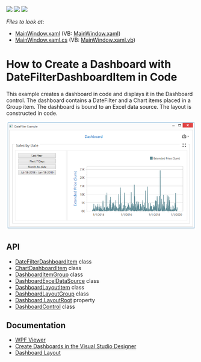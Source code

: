 <!-- default badges list -->
![](https://img.shields.io/endpoint?url=https://codecentral.devexpress.com/api/v1/VersionRange/178006190/21.1.5%2B)
[![](https://img.shields.io/badge/Open_in_DevExpress_Support_Center-FF7200?style=flat-square&logo=DevExpress&logoColor=white)](https://supportcenter.devexpress.com/ticket/details/T830443)
[![](https://img.shields.io/badge/📖_How_to_use_DevExpress_Examples-e9f6fc?style=flat-square)](https://docs.devexpress.com/GeneralInformation/403183)
<!-- default badges end -->
<!-- default file list -->
*Files to look at*:

* [MainWindow.xaml](./CS/WpfDateFilterDashboardItemSample/MainWindow.xaml) (VB: [MainWindow.xaml](./VB/WpfDateFilterDashboardItemSample/MainWindow.xaml))
* [MainWindow.xaml.cs](./CS/WpfDateFilterDashboardItemSample/MainWindow.xaml.cs) (VB: [MainWindow.xaml.vb](./VB/WpfDateFilterDashboardItemSample/MainWindow.xaml.vb))
<!-- default file list end -->

# How to Create a Dashboard with DateFilterDashboardItem in Code

This example creates a dashboard in code and displays it in the Dashboard control. The dashboard contains a DateFilter and a Chart items placed in a Group item. The dashboard is bound to an Excel data source. The layout is constructed in code.

![screenshot](./images/screenshot.png)

## API

* [DateFilterDashboardItem](https://docs.devexpress.com/Dashboard/DevExpress.DashboardCommon.DateFilterDashboardItem?v=19.1) class
* [ChartDashboardItem](https://docs.devexpress.com/Dashboard/DevExpress.DashboardCommon.ChartDashboardItem) class
* [DashboardItemGroup](https://docs.devexpress.com/Dashboard/DevExpress.DashboardCommon.DashboardItemGroup) class
* [DashboardExcelDataSource](https://docs.devexpress.com/Dashboard/DevExpress.DashboardCommon.DashboardExcelDataSource) class
* [DashboardLayoutItem](https://docs.devexpress.com/Dashboard/DevExpress.DashboardCommon.DashboardLayoutItem) class
* [DashboardLayoutGroup](https://docs.devexpress.com/Dashboard/DevExpress.DashboardCommon.DashboardLayoutGroup) class
* [Dashboard.LayoutRoot](https://docs.devexpress.com/Dashboard/DevExpress.DashboardCommon.Dashboard.LayoutRoot) property
* [DashboardControl](https://docs.devexpress.com/Dashboard/DevExpress.DashboardWpf.DashboardControl) class

## Documentation

* [WPF Viewer](https://docs.devexpress.com/Dashboard/119813)
* [Create Dashboards in the Visual Studio Designer](https://docs.devexpress.com/Dashboard/17519)
* [Dashboard Layout](https://docs.devexpress.com/Dashboard/116693)
